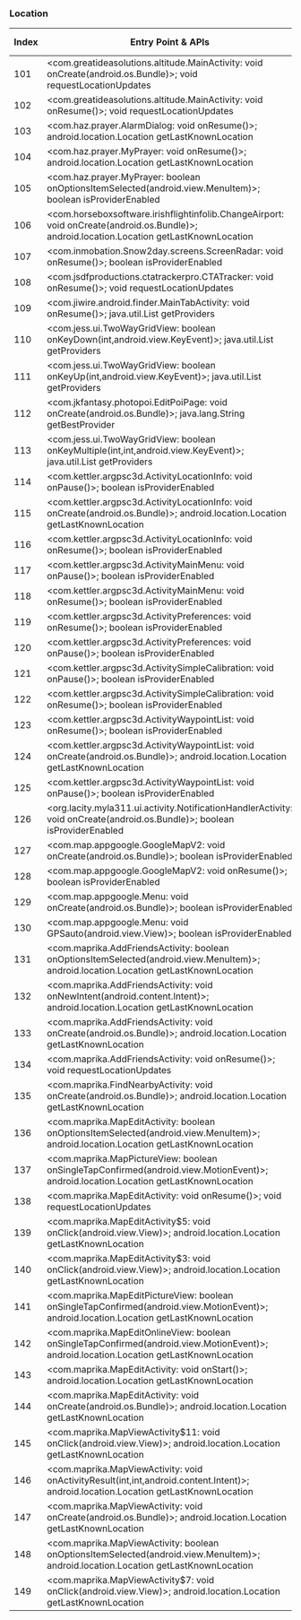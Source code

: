 ### Location
| Index | Entry Point & APIs | Screen shot | Resource id | Label |
| ------------- | ------------- | ------------- |-------------|-------------|
| 101 | <com.greatideasolutions.altitude.MainActivity: void onCreate(android.os.Bundle)>; void requestLocationUpdates | ![](D:\COSMOS\output\py\Play_win8\Travel_Local\com.greatideasolutions.altitude\com.greatideasolutions.altitude.MainActivity.png) |  | T |
| 102 | <com.greatideasolutions.altitude.MainActivity: void onResume()>; void requestLocationUpdates | ![](D:\COSMOS\output\py\Play_win8\Travel_Local\com.greatideasolutions.altitude\com.greatideasolutions.altitude.MainActivity.png) |  | T |
| 103 | <com.haz.prayer.AlarmDialog: void onResume()>; android.location.Location getLastKnownLocation | ![](D:\COSMOS\output\py\Play_win8\Travel_Local\com.haz.prayer\com.haz.prayer.AlarmDialog.png) |  | D |
| 104 | <com.haz.prayer.MyPrayer: void onResume()>; android.location.Location getLastKnownLocation | ![](D:\COSMOS\output\py\Play_win8\Travel_Local\com.haz.prayer\com.haz.prayer.MyPrayer.png) |  | D|
| 105 | <com.haz.prayer.MyPrayer: boolean onOptionsItemSelected(android.view.MenuItem)>; boolean isProviderEnabled | ![](D:\COSMOS\output\py\Play_win8\Travel_Local\com.haz.prayer\com.haz.prayer.MyPrayer.png) |  | |
| 106 | <com.horseboxsoftware.irishflightinfolib.ChangeAirport: void onCreate(android.os.Bundle)>; android.location.Location getLastKnownLocation | ![](D:\COSMOS\output\py\Play_win8\Travel_Local\com.horseboxsoftware.WORLD\com.horseboxsoftware.irishflightinfolib.ChangeAirport.png) |  | T |
| 107 | <com.inmobation.Snow2day.screens.ScreenRadar: void onResume()>; boolean isProviderEnabled | ![](D:\COSMOS\output\py\Play_win8\Travel_Local\com.inmobation.Snow2day\com.inmobation.Snow2day.screens.ScreenRadar.png) |  | |
| 108 | <com.jsdfproductions.ctatrackerpro.CTATracker: void onResume()>; void requestLocationUpdates | ![](D:\COSMOS\output\py\Play_win8\Travel_Local\com.jasonshah.ctatracker\com.jsdfproductions.ctatrackerpro.CTATracker.png) |  | |
| 109 | <com.jiwire.android.finder.MainTabActivity: void onResume()>; java.util.List getProviders | ![](D:\COSMOS\output\py\Play_win8\Travel_Local\com.jiwire.android.finder\com.jiwire.android.finder.MainTabActivity.png) |  | T |
| 110 | <com.jess.ui.TwoWayGridView: boolean onKeyDown(int,android.view.KeyEvent)>; java.util.List getProviders | ![](D:\COSMOS\output\py\Play_win8\Travel_Local\com.jkfantasy.photopoi\com.jkfantasy.photopoi.EditPoiPage.png) | {'2131492985': <sensitive_component.SensitiveComponent.SensitiveView object at 0x0000012523F9C5C0>} | T |
| 111 | <com.jess.ui.TwoWayGridView: boolean onKeyUp(int,android.view.KeyEvent)>; java.util.List getProviders | ![](D:\COSMOS\output\py\Play_win8\Travel_Local\com.jkfantasy.photopoi\com.jkfantasy.photopoi.EditPoiPage.png) | {'2131492985': <sensitive_component.SensitiveComponent.SensitiveView object at 0x0000012523F9C668>} | T |
| 112 | <com.jkfantasy.photopoi.EditPoiPage: void onCreate(android.os.Bundle)>; java.lang.String getBestProvider | ![](D:\COSMOS\output\py\Play_win8\Travel_Local\com.jkfantasy.photopoi\com.jkfantasy.photopoi.EditPoiPage.png) |  | T |
| 113 | <com.jess.ui.TwoWayGridView: boolean onKeyMultiple(int,int,android.view.KeyEvent)>; java.util.List getProviders | ![](D:\COSMOS\output\py\Play_win8\Travel_Local\com.jkfantasy.photopoi\com.jkfantasy.photopoi.EditPoiPage.png) | {'2131492985': <sensitive_component.SensitiveComponent.SensitiveView object at 0x0000012523F9C160>} | T |
| 114 | <com.kettler.argpsc3d.ActivityLocationInfo: void onPause()>; boolean isProviderEnabled | ![](D:\COSMOS\output\py\Play_win8\Travel_Local\com.kettler.argpsc3d\com.kettler.argpsc3d.ActivityLocationInfo.png) |  | T |
| 115 | <com.kettler.argpsc3d.ActivityLocationInfo: void onCreate(android.os.Bundle)>; android.location.Location getLastKnownLocation | ![](D:\COSMOS\output\py\Play_win8\Travel_Local\com.kettler.argpsc3d\com.kettler.argpsc3d.ActivityLocationInfo.png) |  | T |
| 116 | <com.kettler.argpsc3d.ActivityLocationInfo: void onResume()>; boolean isProviderEnabled | ![](D:\COSMOS\output\py\Play_win8\Travel_Local\com.kettler.argpsc3d\com.kettler.argpsc3d.ActivityLocationInfo.png) |  | T |
| 117 | <com.kettler.argpsc3d.ActivityMainMenu: void onPause()>; boolean isProviderEnabled | ![](D:\COSMOS\output\py\Play_win8\Travel_Local\com.kettler.argpsc3d\com.kettler.argpsc3d.ActivityMainMenu.png) |  | T |
| 118 | <com.kettler.argpsc3d.ActivityMainMenu: void onResume()>; boolean isProviderEnabled | ![](D:\COSMOS\output\py\Play_win8\Travel_Local\com.kettler.argpsc3d\com.kettler.argpsc3d.ActivityMainMenu.png) |  | T |
| 119 | <com.kettler.argpsc3d.ActivityPreferences: void onResume()>; boolean isProviderEnabled | ![](D:\COSMOS\output\py\Play_win8\Travel_Local\com.kettler.argpsc3d\com.kettler.argpsc3d.ActivityPreferences.png) |  | T |
| 120 | <com.kettler.argpsc3d.ActivityPreferences: void onPause()>; boolean isProviderEnabled | ![](D:\COSMOS\output\py\Play_win8\Travel_Local\com.kettler.argpsc3d\com.kettler.argpsc3d.ActivityPreferences.png) |  | T |
| 121 | <com.kettler.argpsc3d.ActivitySimpleCalibration: void onPause()>; boolean isProviderEnabled | ![](D:\COSMOS\output\py\Play_win8\Travel_Local\com.kettler.argpsc3d\com.kettler.argpsc3d.ActivitySimpleCalibration.png) |  | T |
| 122 | <com.kettler.argpsc3d.ActivitySimpleCalibration: void onResume()>; boolean isProviderEnabled | ![](D:\COSMOS\output\py\Play_win8\Travel_Local\com.kettler.argpsc3d\com.kettler.argpsc3d.ActivitySimpleCalibration.png) |  | T |
| 123 | <com.kettler.argpsc3d.ActivityWaypointList: void onResume()>; boolean isProviderEnabled | ![](D:\COSMOS\output\py\Play_win8\Travel_Local\com.kettler.argpsc3d\com.kettler.argpsc3d.ActivityWaypointList.png) |  | T |
| 124 | <com.kettler.argpsc3d.ActivityWaypointList: void onCreate(android.os.Bundle)>; android.location.Location getLastKnownLocation | ![](D:\COSMOS\output\py\Play_win8\Travel_Local\com.kettler.argpsc3d\com.kettler.argpsc3d.ActivityWaypointList.png) |  | T |
| 125 | <com.kettler.argpsc3d.ActivityWaypointList: void onPause()>; boolean isProviderEnabled | ![](D:\COSMOS\output\py\Play_win8\Travel_Local\com.kettler.argpsc3d\com.kettler.argpsc3d.ActivityWaypointList.png) |  | T |
| 126 | <org.lacity.myla311.ui.activity.NotificationHandlerActivity: void onCreate(android.os.Bundle)>; boolean isProviderEnabled | ![](D:\COSMOS\output\py\Play_win8\Travel_Local\com.LA.MyLA311\org.lacity.myla311.ui.activity.NotificationHandlerActivity.png) |  | D |
| 127 | <com.map.appgoogle.GoogleMapV2: void onCreate(android.os.Bundle)>; boolean isProviderEnabled | ![](D:\COSMOS\output\py\Play_win8\Travel_Local\com.map.appgoogle\com.map.appgoogle.GoogleMapV2.png) |  | T |
| 128 | <com.map.appgoogle.GoogleMapV2: void onResume()>; boolean isProviderEnabled | ![](D:\COSMOS\output\py\Play_win8\Travel_Local\com.map.appgoogle\com.map.appgoogle.GoogleMapV2.png) |  | T |
| 129 | <com.map.appgoogle.Menu: void onCreate(android.os.Bundle)>; boolean isProviderEnabled | ![](D:\COSMOS\output\py\Play_win8\Travel_Local\com.map.appgoogle\com.map.appgoogle.Menu.png) |  | T |
| 130 | <com.map.appgoogle.Menu: void GPSauto(android.view.View)>; boolean isProviderEnabled | ![](D:\COSMOS\output\py\Play_win8\Travel_Local\com.map.appgoogle\com.map.appgoogle.Menu.png) |  | T |
| 131 | <com.maprika.AddFriendsActivity: boolean onOptionsItemSelected(android.view.MenuItem)>; android.location.Location getLastKnownLocation | ![](D:\COSMOS\output\py\Play_win8\Travel_Local\com.maprika\com.maprika.AddFriendsActivity.png) |  | T |
| 132 | <com.maprika.AddFriendsActivity: void onNewIntent(android.content.Intent)>; android.location.Location getLastKnownLocation | ![](D:\COSMOS\output\py\Play_win8\Travel_Local\com.maprika\com.maprika.AddFriendsActivity.png) |  | T |
| 133 | <com.maprika.AddFriendsActivity: void onCreate(android.os.Bundle)>; android.location.Location getLastKnownLocation | ![](D:\COSMOS\output\py\Play_win8\Travel_Local\com.maprika\com.maprika.AddFriendsActivity.png) |  | T |
| 134 | <com.maprika.AddFriendsActivity: void onResume()>; void requestLocationUpdates | ![](D:\COSMOS\output\py\Play_win8\Travel_Local\com.maprika\com.maprika.AddFriendsActivity.png) |  | T |
| 135 | <com.maprika.FindNearbyActivity: void onCreate(android.os.Bundle)>; android.location.Location getLastKnownLocation | ![](D:\COSMOS\output\py\Play_win8\Travel_Local\com.maprika\com.maprika.FindNearbyActivity.png) |  | T |
| 136 | <com.maprika.MapEditActivity: boolean onOptionsItemSelected(android.view.MenuItem)>; android.location.Location getLastKnownLocation | ![](D:\COSMOS\output\py\Play_win8\Travel_Local\com.maprika\com.maprika.MapEditActivity.png) |  | T |
| 137 | <com.maprika.MapPictureView: boolean onSingleTapConfirmed(android.view.MotionEvent)>; android.location.Location getLastKnownLocation | ![](D:\COSMOS\output\py\Play_win8\Travel_Local\com.maprika\com.maprika.SelectPlaceActivity.png) | {'2131492961': <sensitive_component.SensitiveComponent.SensitiveView object at 0x0000012523DA9AC8>} | T |
| 138 | <com.maprika.MapEditActivity: void onResume()>; void requestLocationUpdates | ![](D:\COSMOS\output\py\Play_win8\Travel_Local\com.maprika\com.maprika.MapEditActivity.png) |  | T |
| 139 | <com.maprika.MapEditActivity$5: void onClick(android.view.View)>; android.location.Location getLastKnownLocation | ![](D:\COSMOS\output\py\Play_win8\Travel_Local\com.maprika\com.maprika.MapEditActivity.png) |  | T |
| 140 | <com.maprika.MapEditActivity$3: void onClick(android.view.View)>; android.location.Location getLastKnownLocation | ![](D:\COSMOS\output\py\Play_win8\Travel_Local\com.maprika\com.maprika.MapEditActivity.png) |  | T |
| 141 | <com.maprika.MapEditPictureView: boolean onSingleTapConfirmed(android.view.MotionEvent)>; android.location.Location getLastKnownLocation | ![](D:\COSMOS\output\py\Play_win8\Travel_Local\com.maprika\com.maprika.SelectPlaceActivity.png) | {'2131492961': <sensitive_component.SensitiveComponent.SensitiveView object at 0x0000012523DA92B0>} | T |
| 142 | <com.maprika.MapEditOnlineView: boolean onSingleTapConfirmed(android.view.MotionEvent)>; android.location.Location getLastKnownLocation | ![](D:\COSMOS\output\py\Play_win8\Travel_Local\com.maprika\com.maprika.MapEditActivity.png) | {'2131492963': <sensitive_component.SensitiveComponent.SensitiveView object at 0x0000012523D0D048>} | T |
| 143 | <com.maprika.MapEditActivity: void onStart()>; android.location.Location getLastKnownLocation | ![](D:\COSMOS\output\py\Play_win8\Travel_Local\com.maprika\com.maprika.MapEditActivity.png) |  | T |
| 144 | <com.maprika.MapEditActivity: void onCreate(android.os.Bundle)>; android.location.Location getLastKnownLocation | ![](D:\COSMOS\output\py\Play_win8\Travel_Local\com.maprika\com.maprika.MapEditActivity.png) |  | T |
| 145 | <com.maprika.MapViewActivity$11: void onClick(android.view.View)>; android.location.Location getLastKnownLocation | ![](D:\COSMOS\output\py\Play_win8\Travel_Local\com.maprika\com.maprika.MapViewActivity.png) |  | T |
| 146 | <com.maprika.MapViewActivity: void onActivityResult(int,int,android.content.Intent)>; android.location.Location getLastKnownLocation | ![](D:\COSMOS\output\py\Play_win8\Travel_Local\com.maprika\com.maprika.MapViewActivity.png) |  | T |
| 147 | <com.maprika.MapViewActivity: void onCreate(android.os.Bundle)>; android.location.Location getLastKnownLocation | ![](D:\COSMOS\output\py\Play_win8\Travel_Local\com.maprika\com.maprika.MapViewActivity.png) |  | T |
| 148 | <com.maprika.MapViewActivity: boolean onOptionsItemSelected(android.view.MenuItem)>; android.location.Location getLastKnownLocation | ![](D:\COSMOS\output\py\Play_win8\Travel_Local\com.maprika\com.maprika.MapViewActivity.png) |  | T |
| 149 | <com.maprika.MapViewActivity$7: void onClick(android.view.View)>; android.location.Location getLastKnownLocation | ![](D:\COSMOS\output\py\Play_win8\Travel_Local\com.maprika\com.maprika.MapViewActivity.png) | {'2131493039': <sensitive_component.SensitiveComponent.SensitiveView object at 0x0000012523D0D128>} | T |
